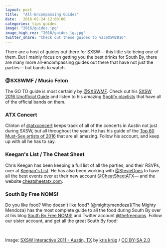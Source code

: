 ```yaml
---
layout: post
title:  "All-Encompassing Guides"
date:   2016-02-24 12:00:00
categories: tips guides
image: "2016/guides.jpg"
image_high_rez: "2016/guides_lg.jpg"
twitter_share: "Check out these guides to %23SXSW2016"
---
```


There are a host of guides out there for SXSW— this little site being one of them. But I mainly focus on getting you the best drinks for South By, there are many more all-encompassing guides out there that have not just the parties— but bands to watch.

### @SXSWMF / Music Felon

The GO TO guide is most certainly by [@SXSWMF](https://twitter.com/sxswmf). Check out his [SXSW 2016 Unofficial Guide](http://www.musicfelon.com/sxsw-2016-unofficial-guide/) and listen to his amazing [Spotify playlists](http://www.musicfelon.com/sxsw-2016-playlists) that have all of the official bands on them.

### ATX Concert

Clinton of [@atxconcert](https://twitter.com/atxconcert) keeps track of all of the concerts in Austin not just during SXSW, but all throughout the year. He has his guide of the [Top 60 Must-See artists of 2016](https://twitter.com/atxconcert/status/698209264892915712) that are all amazing. Follow his account, and keep up with all he has to say.

### Keegan's List / The Cheat Sheet

Chris Keegan has been keeping a full list of all the parties, and their RSVPs, over at [Keegan's List](https://keeganslistsxsw.wordpress.com/). He has also been working with [@StevieDoes](https://twitter.com/StevieDoes) to have all the best events over at their new account [@CheatSheetATX](https://twitter.com/CheatSheetATX)— and the website [cheatsheetatx.com](www.cheatsheetatx.com).

### South By Free NOMS!

Do you like food? Who doesn't like food? [@mightymendoza](The Mighty Mendoza) has the most complete guide to all the food during South By over at his blog [South By Free NOMS!](http://atx.freeno.ms/) and Twitter account [@thefreenoms](https://twitter.com/thefreenoms). Follow our sister account, and get all the great South By food!

<br>

Image: <a href="https://www.flickr.com/photos/kk/5533012612/" target="\_blank">SXSW Interactive 2011 - Austin, TX</a> by <a href="https://www.flickr.com/photos/kk/" target="\_blank">kris krüg</a> / <a href="https://creativecommons.org/licenses/by-sa/2.0/" target="\_blank">CC BY-SA 2.0</a>

